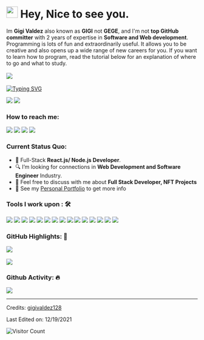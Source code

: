 <h1><img src="https://emojis.slackmojis.com/emojis/images/1531849430/4246/blob-sunglasses.gif?1531849430" width="30"/> Hey, Nice to see you.</h1>

Im **Gigi Valdez** also known as **GIGI** not **GEGE**, and I'm not **top GitHub committer** with 2 years of expertise in **Software and Web development**. Programming is lots of fun and extraordinarily useful. It allows you to be creative and also opens up a wide range of new careers for you. If you want to learn how to program, read the tutorial below for an explanation of where to go and what to study.<br><br>
<a href="https://www.youtube.com/channel/UCGaOF-pkeg0XZVSn09H90fg"><img src="https://camo.githubusercontent.com/d79c5549652f9c7690992eb49571d216a70a480681561cbd93bfbfc77c491e54/68747470733a2f2f696d672e736869656c64732e696f2f62616467652f596f75547562652d4646303030303f7374796c653d666f722d7468652d6261646765266c6f676f3d796f7574756265266c6f676f436f6c6f723d7768697465"></a><img><br><br>
[![Typing SVG](https://readme-typing-svg.herokuapp.com?color=%2349F707&lines=I'm+Gigi+Valdez%C3%B1as%2C+21+years+old;Front-end+Web+Developer;Cyber+Security+Specialist)](https://git.io/typing-svg)

[![](https://img.shields.io/badge/Gmail-gigivaldez128@gmail.com-red)](mailto:gigivaldez128@gmail.com) [![](https://img.shields.io/badge/Linkedin-Gigi%20Canonera%20Valdez%C3%B1as-blue)](https://www.linkedin.com/in/gigivaldez/)

### How to reach me: 
<a href="mailto: gigivaldez128@gmail.com">
<img src="https://img.shields.io/badge/-gigivaldez55%40gmail.com-7B83EB?&style=for-the-badge&logo=Microsoft-outlook&logoColor=white" ></a>  <a  href="https://www.instagram.com/ionictech1/">   <img src="https://img.shields.io/badge/@gigivaldez128-%23E4405F.svg?&style=for-the-badge&logo=instagram&logoColor=white"></a>  <a href="https://www.linkedin.com/in/gigivaldez128/"><img src="https://img.shields.io/badge/gigivaldez-%230077B5.svg?&style=for-the-badge&logo=linkedin&logoColor=white" ></a>  <a  href="https://www.carlcastanas.netlify.app/"><img src="https://img.shields.io/badge/gigivalde128.github.io-%2312100E.svg?&style=for-the-badge&logo=safari&logoColor=white"></a>

### Current Status Quo:

- 💼 Full-Stack <strong>React.js/ Node.js Developer</strong>.
- 🔍 I’m looking for connections in <strong>Web Development and Software Engineer</strong> Industry.
- 💬 Feel free to discuss with me about <strong>Full Stack Developer, NFT Projects</strong>
- 👀 See my [Personal Portfolio](https://gigivaldez128.github.io/portfolio/) to get more info

### Tools I work upon : 🛠

<img src="https://img.shields.io/badge/html5-%23E34F26.svg?style=for-the-badge&logo=html5&logoColor=white">   <img src="https://img.shields.io/badge/css3%20-%2314354C.svg?&style=for-the-badge&logo=css3&logoColor=white">   <img src="https://img.shields.io/badge/javascript%20-%23323330.svg?&style=for-the-badge&logo=javascript&logoColor=%23F7DF1E"> <img src="https://img.shields.io/badge/PHP%20-%23777BB4.svg?&style=for-the-badge&logo=php&logoColor=white">   <img src="https://img.shields.io/badge/react-%2320232a.svg?style=for-the-badge&logo=react&logoColor=%2361DAFB"> <img src="https://img.shields.io/badge/Angular%20-%23DD0031.svg?&style=for-the-badge&logo=angular&logoColor=white"> <img src="https://img.shields.io/badge/Babel-F9DC3e?style=for-the-badge&logo=babel&logoColor=black"> <img src="https://img.shields.io/badge/node.js%20-%23008CC1.svg?&style=for-the-badge&logo=node.js&logoColor=white"> <img src="https://img.shields.io/badge/mongodb%20-%2347A248svg?&style=for-the-badge&logo=mongodb&logoColor=white"> <img src="https://img.shields.io/badge/git%20-%23F05032.svg?&style=for-the-badge&logo=git&logoColor=white"/> <img src="http://img.shields.io/badge/-VS%20Code-000000?style=for-the-badge&logo=Visual-studio-code&logoColor=blue"> <img src="https://img.shields.io/badge/bootstrap-%23563D7C.svg?style=for-the-badge&logo=bootstrap&logoColor=white"> <img src="https://img.shields.io/badge/Canva-%2300C4CC.svg?style=for-the-badge&logo=Canva&logoColor=white"> <img src="https://img.shields.io/badge/figma-%23F24E1E.svg?style=for-the-badge&logo=figma&logoColor=white"> <img src="https://img.shields.io/badge/Eclipse-FE7A16.svg?style=for-the-badge&logo=Eclipse&logoColor=white">

### GitHub Highlights: :blossom:
<a href="https://www.linkedin.com/in/gigivaldez128/">
   <img align="center" src="https://github-readme-streak-stats.herokuapp.com/?user=carlcastanas&theme=buefy-dark&date_format=M%20j%5B%2C%20Y%5D" />
</a><br><br>
<a href="https://www.linkedin.com/in/gigivaldez128/">
  <img align="center" src="https://github-readme-stats.vercel.app/api/top-langs/?username=gigivaldez&langs_count=8&layout=compact&theme=material-palenight&hide=html,Tcl" />
</a>

### Github Activity: 🔥 
<img align="center" src="https://activity-graph.herokuapp.com/graph?username=gigivaldez128&theme=dracula&color=B994E6&bg_color=2B2D3D" />

-----
Credits: [gigivaldez128](https://github.com/gigivaldez128)

Last Edited on: 12/19/2021

![Visitor Count](https://profile-counter.glitch.me/{gigivaldez128}/count.svg)

